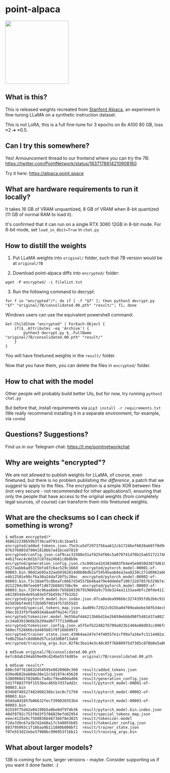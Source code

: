 # point-alpaca

<img src="https://point-alpaca.fra1.cdn.digitaloceanspaces.com/alpaca.png" height="200" width="200">

## What is this?

This is released weights recreated from [Stanford Alpaca](https://github.com/tatsu-lab/stanford_alpaca), an experiment in fine-tuning LLaMA on a synthetic instruction dataset.

This is not LoRA, this is a full fine-tune for 3 epochs on 8x A100 80 GB, loss ≈2 ➔ ≈0.5.

## Can I try this somewhere?

Yes! Announcement thread to our frontend where you can try the 7B: https://twitter.com/PointNetwork/status/1637178814210908160

Try it here: https://alpaca.point.space

## What are hardware requirements to run it locally?

It takes 16 GB of VRAM unquantized, 8 GB of VRAM when 8-bit quantized (11 GB of normal RAM to load it).

It's confirmed that it can run on a single RTX 3060 12GB in 8-bit mode. For 8-bit mode, set `load_in_8bit=True` in `chat.py`

## How to distill the weights

1. Put LLaMA weights into `original/` folder, such that 7B version would be at `original/7B`

2. Download point-alpaca diffs into `encrypted/` folder:

```
wget -P encrypted/ -i filelist.txt
```

3. Run the following command to decrypt:

```
for f in "encrypted"/*; do if [ -f "$f" ]; then python3 decrypt.py "$f" "original/7B/consolidated.00.pth" "result/"; fi; done
```

Windows users can use the equivalent powershell command: 

```
Get-ChildItem "encrypted" | ForEach-Object {
    if($_.Attributes -eq 'Archive') {
        python3 decrypt.py $_.FullName "original/7B/consolidated.00.pth" "result/"
    }
}
```

You will have finetuned weights in the `result/` folder.

Now that you have them, you can delete the files in `encrypted/` folder.

## How to chat with the model

Other people will probably build better UIs, but for now, try running `python3 chat.py`

But before that, install requirements via `pip3 install -r requirements.txt` (We really recommend installing it in a separate environment, for example, via `conda`)

## Questions? Suggestions?

Find us in our Telegram chat: https://t.me/pointnetworkchat

## Why are weights "encrypted"?

We are not allowed to publish weights for LLaMA, of course, even finetuned, but there is no problem publishing *the difference*, a patch that we suggest to apply to the files. The encryption is a simple XOR between files (not very secure - not recommended for other applications!), ensuring that only the people that have access to the original weights (from completely legal sources, of course) can transform them into finetuned weights.

## What are the checksums so I can check if something is wrong?

```
$ md5sum encrypted/*
4b8622230b59b3f3bcad791c8c1bae51  encrypted/added_tokens.json.75e3ca5df2973756aa612cb17246ef6020a68ff8d94671508987d373642f7a36.enc
876376085d79041818bb7a41bced7819  encrypted/config.json.caf9cac32580e31af8254f66c5a070741d70b15a651721748189180325b7d5a8.enc
44b1feec4c0d1b7c87da24b81c8b8b9e  encrypted/generation_config.json.c5c8961ed243834883fb4e45e8850d3873d6100fde97817f59d275a90eba269d.enc
d127aabb6ad5375bfa97c6ac529c166d  encrypted/pytorch_model-00001-of-00003.bin.90d2ab95a32aeb9362814d8b86db2af5454baab8ea3aa8230c271d6962abb9db.enc
e4b12501e99cf6a30a244af20f5c20ec  encrypted/pytorch_model-00002-of-00003.bin.f3c10a4f5c8beafc6667d34557b64ba479e4dde6ef10672287857b329b7e3229.enc
d212294c06feeb0f14672b68417dbc9e  encrypted/pytorch_model-00003-of-00003.bin.72bf4c96aa6b0c7b56b0336791960da9c75de324ea1131ea4bfc20fde41115c8.enc
e813854dede95a03e5f5b459c7fb32b2  encrypted/pytorch_model.bin.index.json.07ca8edea996b6c3274395fdb2b6c9108f2ffdd610ae55e35c126c21a9d535b1.enc
62503bbf4e91f2b50bf9834757d555d3  encrypted/special_tokens_map.json.4ad09c72922c015ba04f09eabebe38fb34ecb721ca712922c62038eaf2d0bc61.enc
39ec1b33fbf9a0934a8ae0f9a24c7163  encrypted/tokenizer.model.9e556afd44213b6bd1be2b850ebbbd98f5481437a8021afaf58ee7fb1818d347.enc
2c34a03919b6b2b299ad6f77713d0ba0  encrypted/tokenizer_config.json.a5f5efb2240276709a923b1404e08d93cc896fd1bd31fbe173e1e2789ea210ef.enc
560ecf526666cbd485b81f0f16bb9972  encrypted/trainer_state.json.43964ae247e74f4055fe1cf99a7a16efc3114402a1cd918b3cd9e2ebf2858ca9.enc
fe8b25ba7c8dd66d57ce1d3d60f13abd  encrypted/training_args.bin.02f8c3ba14e3c48c05f76880975d7385c878b0e5a0863e352c82f331150d2bd4.enc
```

```
$ md5sum original/7B/consolidated.00.pth
6efc8dab194ab59e49cd24be5574d85e  original/7B/consolidated.00.pth
```

```
$ md5sum result/*
880c59f7618832454595e9820960c360  result/added_tokens.json
d39ed682be60de38e12c5d1974c45620  result/config.json
5300908d1f82b0bc7a4bc79ea00dad66  result/generation_config.json
5d17f8837f9f15538acd65b7d37add2c  result/pytorch_model-00001-of-00003.bin
834b0748527482d60236bc1ec0c71750  result/pytorch_model-00002-of-00003.bin
03dda8d1057b06632fecf399020353b4  result/pytorch_model-00003-of-00003.bin
82559775d42e04199b5a8be8df974b36  result/pytorch_model.bin.index.json
40df8792c753f0d3f5786829efdd2954  result/special_tokens_map.json
eeec4125e9c7560836b4873b6f8e3025  result/tokenizer.model
f2da7d9c67a3b7d2e60a17c540055b85  result/tokenizer_config.json
883795093c1f18baa9b111880b800bf1  result/trainer_state.json
f07e553d22ebe37908bc996953f1bb11  result/training_args.bin
```

## What about larger models?

13B is coming for sure, larger versions - maybe. Consider supporting us if you want it done faster. :)
